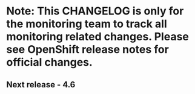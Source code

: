 # Note: This CHANGELOG is only for the monitoring team to track all monitoring related changes. Please see OpenShift release notes for official changes.

## Next release - 4.6

